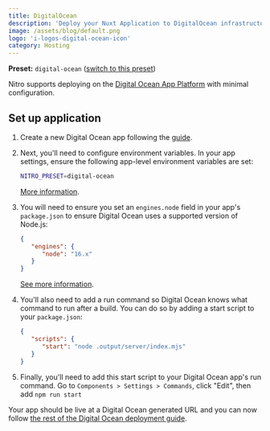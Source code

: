 ```yaml
---
title: DigitalOcean
description: 'Deploy your Nuxt Application to DigitalOcean infrastructure.'
image: /assets/blog/default.png
logo: 'i-logos-digital-ocean-icon'
category: Hosting
---
```


**Preset:** `digital-ocean` ([switch to this preset](https://nitro.unjs.io/deploy/#changing-the-deployment-preset))

Nitro supports deploying on the [Digital Ocean App Platform](https://docs.digitalocean.com/products/app-platform/) with minimal configuration.

## Set up application

1. Create a new Digital Ocean app following the [guide](https://docs.digitalocean.com/products/app-platform/how-to/create-apps/).

1. Next, you'll need to configure environment variables. In your app settings, ensure the following app-level environment variables are set:

   ```bash
   NITRO_PRESET=digital-ocean
   ```

   [More information](https://docs.digitalocean.com/products/app-platform/how-to/use-environment-variables/).

1. You will need to ensure you set an `engines.node` field in your app's `package.json` to ensure Digital Ocean uses a supported version of Node.js:

   ```json
   {
      "engines": {
         "node": "16.x"
      }
   }
   ```

   [See more information](https://docs.digitalocean.com/products/app-platform/languages-frameworks/nodejs/#node-version).


1. You'll also need to add a run command so Digital Ocean knows what command to run after a build. You can do so by adding a start script to your `package.json`:

   ```json
   {
      "scripts": {
         "start": "node .output/server/index.mjs"
      }
   }
   ```

1. Finally, you'll need to add this start script to your Digital Ocean app's run command. Go to `Components > Settings > Commands`, click "Edit", then add `npm run start`

Your app should be live at a Digital Ocean generated URL and you can now follow [the rest of the Digital Ocean deployment guide](https://docs.digitalocean.com/products/app-platform/how-to/manage-deployments/).
